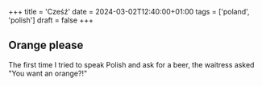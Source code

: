 +++
title = 'Cześź'
date = 2024-03-02T12:40:00+01:00
tags = ['poland', 'polish']
draft = false
+++

## Orange please

The first time I tried to speak Polish and ask for a beer, the waitress asked "You want an orange?!"
